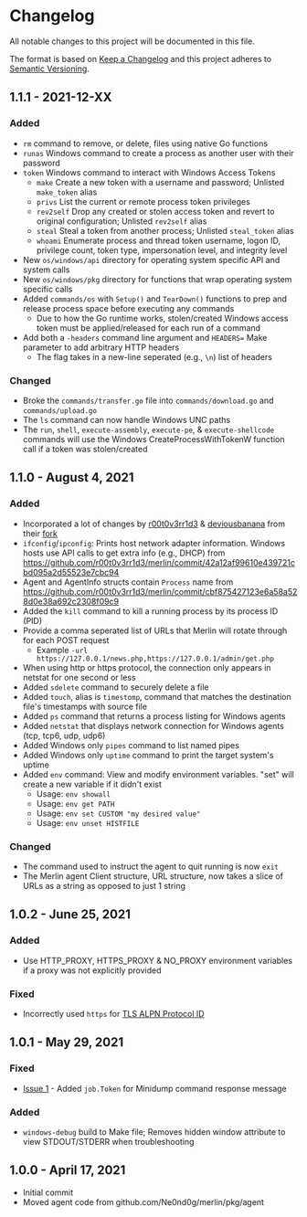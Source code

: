 # Changelog
All notable changes to this project will be documented in this file.

The format is based on [Keep a Changelog](http://keepachangelog.com/en/1.0.0/)
and this project adheres to [Semantic Versioning](http://semver.org/spec/v2.0.0.html).

## 1.1.1 - 2021-12-XX

### Added

- `rm` command to remove, or delete, files using native Go functions
- `runas` Windows command to create a process as another user with their password
- `token` Windows command to interact with Windows Access Tokens
  - `make` Create a new token with a username and password; Unlisted `make_token` alias
  - `privs` List the current or remote process token privileges
  - `rev2self` Drop any created or stolen access token and revert to original configuration; Unlisted `rev2self` alias
  - `steal` Steal a token from another process; Unlisted `steal_token` alias
  - `whoami` Enumerate process and thread token username, logon ID, privilege count, token type, impersonation level, and integrity level
- New `os/windows/api` directory for operating system specific API and system calls
- New `os/windows/pkg` directory for functions that wrap operating system specific calls
- Added `commands/os` with `Setup()` and `TearDown()` functions to prep and release process space before executing any commands
  - Due to how the Go runtime works, stolen/created Windows access token must be applied/released for each run of a command
- Add both a `-headers` command line argument and `HEADERS=` Make parameter to add arbitrary HTTP headers
  - The flag takes in a new-line seperated (e.g., `\n`) list of headers

### Changed

- Broke the `commands/transfer.go` file into `commands/download.go` and `commands/upload.go`
- The `ls` command can now handle Windows UNC paths
- The `run`, `shell`, `execute-assembly`, `execute-pe`, & `execute-shellcode` commands will use the Windows CreateProcessWithTokenW function call if a token was stolen/created

## 1.1.0 - August 4, 2021

### Added

- Incorporated a lot of changes by [r00t0v3rr1d3](https://github.com/r00t0v3rr1d3) & [deviousbanana](https://github.com/deviousbanana) from their [fork](https://github.com/r00t0v3rr1d3/merlin/tree/dev)
- `ifconfig`/`ipconfig`: Prints host network adapter information. Windows hosts use API calls to get extra info (e.g., DHCP) from https://github.com/r00t0v3rr1d3/merlin/commit/42a12af99610e439721cbd095a2d55523e7cbc94
- Agent and AgentInfo structs contain `Process` name from https://github.com/r00t0v3rr1d3/merlin/commit/cbf875427123e6a58a528d0e38a692c2308f09c9
- Added the `kill` command to kill a running process by its process ID (PID)
- Provide a comma seperated list of URLs that Merlin will rotate through for each POST request
  - Example `-url https://127.0.0.1/news.php,https://127.0.0.1/admin/get.php`
- When using http or https protocol, the connection only appears in netstat for one second or less
- Added `sdelete` command to securely delete a file
- Added `touch`, alias is `timestomp`, command that matches the destination file's timestamps with source file
- Added `ps` command that returns a process listing for Windows agents
- Added `netstat` that displays network connection for Windows agents (tcp, tcp6, udp, udp6)
- Added Windows only `pipes` command to list named pipes
- Added Windows only `uptime` command to print the target system's uptime
- Added `env` command: View and modify environment variables. "set" will create a new variable if it didn't exist
  * Usage: `env showall`
  * Usage: `env get PATH`
  * Usage: `env set CUSTOM "my desired value"`
  * Usage: `env unset HISTFILE`

### Changed

- The command used to instruct the agent to quit running is now `exit`
- The Merlin agent Client structure, URL structure, now takes a slice of URLs as a string as opposed to just 1 string

## 1.0.2 - June 25, 2021

### Added

- Use HTTP_PROXY, HTTPS_PROXY & NO_PROXY environment variables if a proxy was not explicitly provided

### Fixed

- Incorrectly used `https` for [TLS ALPN Protocol ID](https://www.iana.org/assignments/tls-extensiontype-values/tls-extensiontype-values.xhtml#alpn-protocol-ids)

## 1.0.1 - May 29, 2021

### Fixed

- [Issue 1](https://github.com/Ne0nd0g/merlin-agent/issues/1) - Added `job.Token` for Minidump command response message

### Added

- `windows-debug` build to Make file; Removes hidden window attribute to view STDOUT/STDERR when troubleshooting

## 1.0.0 - April 17, 2021

- Initial commit
- Moved agent code from github.com/Ne0nd0g/merlin/pkg/agent